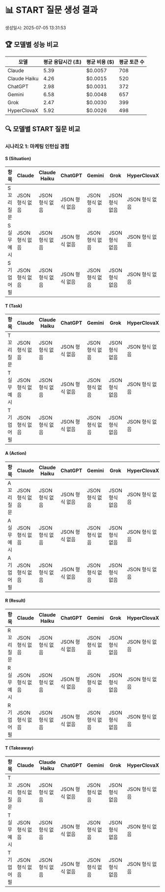 # 📊 START 질문 생성 결과

생성일시: 2025-07-05 13:31:53


## 🏆 모델별 성능 비교

| 모델 | 평균 응답시간 (초) | 평균 비용 ($) | 평균 토큰 수 |
|------|------------------|-------------|-------------|
| Claude | 5.39 | $0.0057 | 708 |
| Claude Haiku | 4.26 | $0.0015 | 520 |
| ChatGPT | 2.98 | $0.0031 | 372 |
| Gemini | 6.58 | $0.0048 | 657 |
| Grok | 2.47 | $0.0030 | 399 |
| HyperClovaX | 5.92 | $0.0026 | 498 |

## 🔍 모델별 START 질문 비교

### 시나리오 1: 마케팅 인턴십 경험

#### S (Situation)

| 항목 | Claude | Claude Haiku | ChatGPT | Gemini | Grok | HyperClovaX |
|------|--------|--------|--------|--------|--------|--------|
| S 꼬리질문 | JSON 형식 없음 | JSON 형식 없음 | JSON 형식 없음 | JSON 형식 없음 | JSON 형식 없음 | JSON 형식 없음 |
| S 실무예시 | JSON 형식 없음 | JSON 형식 없음 | JSON 형식 없음 | JSON 형식 없음 | JSON 형식 없음 | JSON 형식 없음 |
| S 기업어필 | JSON 형식 없음 | JSON 형식 없음 | JSON 형식 없음 | JSON 형식 없음 | JSON 형식 없음 | JSON 형식 없음 |

#### T (Task)

| 항목 | Claude | Claude Haiku | ChatGPT | Gemini | Grok | HyperClovaX |
|------|--------|--------|--------|--------|--------|--------|
| T 꼬리질문 | JSON 형식 없음 | JSON 형식 없음 | JSON 형식 없음 | JSON 형식 없음 | JSON 형식 없음 | JSON 형식 없음 |
| T 실무예시 | JSON 형식 없음 | JSON 형식 없음 | JSON 형식 없음 | JSON 형식 없음 | JSON 형식 없음 | JSON 형식 없음 |
| T 기업어필 | JSON 형식 없음 | JSON 형식 없음 | JSON 형식 없음 | JSON 형식 없음 | JSON 형식 없음 | JSON 형식 없음 |

#### A (Action)

| 항목 | Claude | Claude Haiku | ChatGPT | Gemini | Grok | HyperClovaX |
|------|--------|--------|--------|--------|--------|--------|
| A 꼬리질문 | JSON 형식 없음 | JSON 형식 없음 | JSON 형식 없음 | JSON 형식 없음 | JSON 형식 없음 | JSON 형식 없음 |
| A 실무예시 | JSON 형식 없음 | JSON 형식 없음 | JSON 형식 없음 | JSON 형식 없음 | JSON 형식 없음 | JSON 형식 없음 |
| A 기업어필 | JSON 형식 없음 | JSON 형식 없음 | JSON 형식 없음 | JSON 형식 없음 | JSON 형식 없음 | JSON 형식 없음 |

#### R (Result)

| 항목 | Claude | Claude Haiku | ChatGPT | Gemini | Grok | HyperClovaX |
|------|--------|--------|--------|--------|--------|--------|
| R 꼬리질문 | JSON 형식 없음 | JSON 형식 없음 | JSON 형식 없음 | JSON 형식 없음 | JSON 형식 없음 | JSON 형식 없음 |
| R 실무예시 | JSON 형식 없음 | JSON 형식 없음 | JSON 형식 없음 | JSON 형식 없음 | JSON 형식 없음 | JSON 형식 없음 |
| R 기업어필 | JSON 형식 없음 | JSON 형식 없음 | JSON 형식 없음 | JSON 형식 없음 | JSON 형식 없음 | JSON 형식 없음 |

#### T (Takeaway)

| 항목 | Claude | Claude Haiku | ChatGPT | Gemini | Grok | HyperClovaX |
|------|--------|--------|--------|--------|--------|--------|
| T 꼬리질문 | JSON 형식 없음 | JSON 형식 없음 | JSON 형식 없음 | JSON 형식 없음 | JSON 형식 없음 | JSON 형식 없음 |
| T 실무예시 | JSON 형식 없음 | JSON 형식 없음 | JSON 형식 없음 | JSON 형식 없음 | JSON 형식 없음 | JSON 형식 없음 |
| T 기업어필 | JSON 형식 없음 | JSON 형식 없음 | JSON 형식 없음 | JSON 형식 없음 | JSON 형식 없음 | JSON 형식 없음 |
